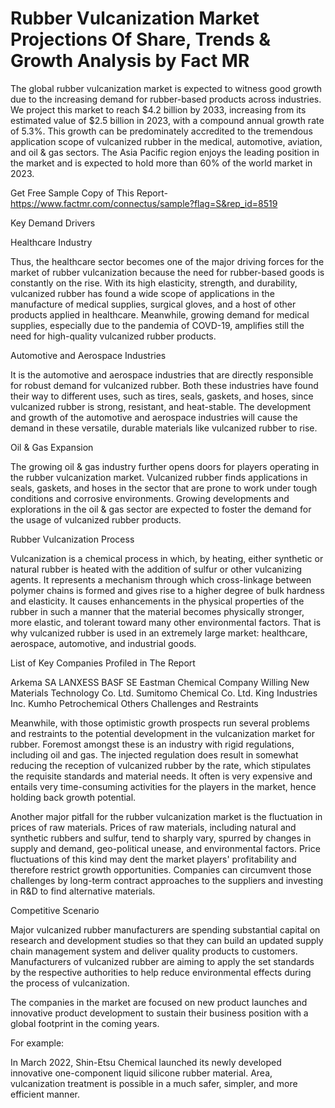 # Rubber Vulcanization Market Projections Of Share, Trends & Growth Analysis by Fact MR
The global rubber vulcanization market is expected to witness good growth due to the increasing demand for rubber-based products across industries. We project this market to reach $4.2 billion by 2033, increasing from its estimated value of $2.5 billion in 2023, with a compound annual growth rate of 5.3%. This growth can be predominately accredited to the tremendous application scope of vulcanized rubber in the medical, automotive, aviation, and oil & gas sectors. The Asia Pacific region enjoys the leading position in the market and is expected to hold more than 60% of the world market in 2023.

Get Free Sample Copy of This Report-https://www.factmr.com/connectus/sample?flag=S&rep_id=8519

Key Demand Drivers

Healthcare Industry

Thus, the healthcare sector becomes one of the major driving forces for the market of rubber vulcanization because the need for rubber-based goods is constantly on the rise. With its high elasticity, strength, and durability, vulcanized rubber has found a wide scope of applications in the manufacture of medical supplies, surgical gloves, and a host of other products applied in healthcare. Meanwhile, growing demand for medical supplies, especially due to the pandemia of COVD-19, amplifies still the need for high-quality vulcanized rubber products.

Automotive and Aerospace Industries

It is the automotive and aerospace industries that are directly responsible for robust demand for vulcanized rubber. Both these industries have found their way to different uses, such as tires, seals, gaskets, and hoses, since vulcanized rubber is strong, resistant, and heat-stable. The development and growth of the automotive and aerospace industries will cause the demand in these versatile, durable materials like vulcanized rubber to rise.

Oil & Gas Expansion

The growing oil & gas industry further opens doors for players operating in the rubber vulcanization market. Vulcanized rubber finds applications in seals, gaskets, and hoses in the sector that are prone to work under tough conditions and corrosive environments. Growing developments and explorations in the oil & gas sector are expected to foster the demand for the usage of vulcanized rubber products.

Rubber Vulcanization Process

Vulcanization is a chemical process in which, by heating, either synthetic or natural rubber is heated with the addition of sulfur or other vulcanizing agents. It represents a mechanism through which cross-linkage between polymer chains is formed and gives rise to a higher degree of bulk hardness and elasticity. It causes enhancements in the physical properties of the rubber in such a manner that the material becomes physically stronger, more elastic, and tolerant toward many other environmental factors. That is why vulcanized rubber is used in an extremely large market: healthcare, aerospace, automotive, and industrial goods.

List of Key Companies Profiled in The Report

Arkema SA
LANXESS
BASF SE
Eastman Chemical Company
Willing New Materials Technology Co. Ltd.
Sumitomo Chemical Co. Ltd.
King Industries Inc.
Kumho Petrochemical
Others
Challenges and Restraints

Meanwhile, with those optimistic growth prospects run several problems and restraints to the potential development in the vulcanization market for rubber. Foremost amongst these is an industry with rigid regulations, including oil and gas. The injected regulation does result in somewhat reducing the reception of vulcanized rubber by the rate, which stipulates the requisite standards and material needs. It often is very expensive and entails very time-consuming activities for the players in the market, hence holding back growth potential.

Another major pitfall for the rubber vulcanization market is the fluctuation in prices of raw materials. Prices of raw materials, including natural and synthetic rubbers and sulfur, tend to sharply vary, spurred by changes in supply and demand, geo-political unease, and environmental factors. Price fluctuations of this kind may dent the market players' profitability and therefore restrict growth opportunities. Companies can circumvent those challenges by long-term contract approaches to the suppliers and investing in R&D to find alternative materials.

Competitive Scenario

Major vulcanized rubber manufacturers are spending substantial capital on research and development studies so that they can build an updated supply chain management system and deliver quality products to customers. Manufacturers of vulcanized rubber are aiming to apply the set standards by the respective authorities to help reduce environmental effects during the process of vulcanization.

The companies in the market are focused on new product launches and innovative product development to sustain their business position with a global footprint in the coming years.

For example:

In March 2022, Shin-Etsu Chemical launched its newly developed innovative one-component liquid silicone rubber material. Area, vulcanization treatment is possible in a much safer, simpler, and more efficient manner.
